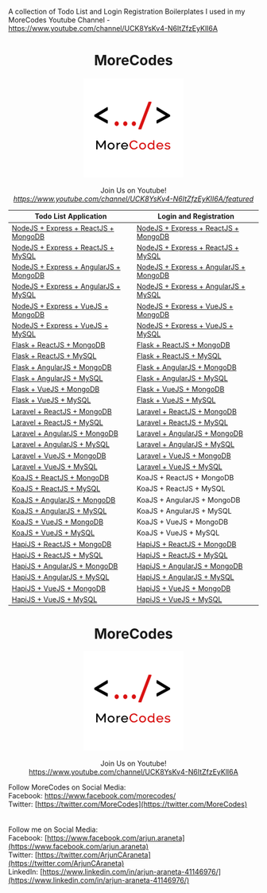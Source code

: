 A collection of Todo List and Login Registration Boilerplates I used in my MoreCodes Youtube Channel - https://www.youtube.com/channel/UCK8YsKv4-N6ItZfzEyKlI6A

<h1 align="center">MoreCodes</h1>
<p align="center"> 
  <img src="/morecodescir.png"/>
</p>

<p align="center">
Join Us on Youtube! <br/>
<i><u>https://www.youtube.com/channel/UCK8YsKv4-N6ItZfzEyKlI6A/featured</u></i>
</p>

Todo List Application | Login and Registration
--- | ---
[NodeJS + Express + ReactJS + MongoDB](https://github.com/ArjunAranetaCodes/MoreCodes-Youtube/tree/master/mern-todolist-mongodb) | [NodeJS + Express + ReactJS + MongoDB](https://github.com/ArjunAranetaCodes/MoreCodes-Youtube/tree/master/mern-mongodb-login-reg)
[NodeJS + Express + ReactJS + MySQL](https://github.com/ArjunAranetaCodes/MoreCodes-Youtube/tree/master/mern-todolist-mysql) | [NodeJS + Express + ReactJS + MySQL](https://github.com/ArjunAranetaCodes/MoreCodes-Youtube/tree/master/mern-mysql-login-reg)
[NodeJS + Express + AngularJS + MongoDB](https://github.com/ArjunAranetaCodes/MoreCodes-Youtube/tree/master/mean-todolist-mongodb) | [NodeJS + Express + AngularJS + MongoDB](https://github.com/ArjunAranetaCodes/MoreCodes-Youtube/tree/master/mean-mongodb-login-reg)
[NodeJS + Express + AngularJS + MySQL](https://github.com/ArjunAranetaCodes/MoreCodes-Youtube/tree/master/mean-todolist-mysql) | [NodeJS + Express + AngularJS + MySQL](https://github.com/ArjunAranetaCodes/MoreCodes-Youtube/tree/master/mean-mysql-login-reg)
[NodeJS + Express + VueJS + MongoDB](https://github.com/ArjunAranetaCodes/MoreCodes-Youtube/tree/master/mevn-todolist-mongodb) | [NodeJS + Express + VueJS + MongoDB](https://github.com/ArjunAranetaCodes/MoreCodes-Youtube/tree/master/mevn-mongodb-login-reg)
[NodeJS + Express + VueJS + MySQL](https://github.com/ArjunAranetaCodes/MoreCodes-Youtube/tree/master/mevn-todolist-mysql) | [NodeJS + Express + VueJS + MySQL](https://github.com/ArjunAranetaCodes/MoreCodes-Youtube/tree/master/mevn-mysql-login-reg)
[Flask + ReactJS + MongoDB](https://github.com/ArjunAranetaCodes/MoreCodes-Youtube/tree/master/react-flask-mongodb-todolist) | [Flask + ReactJS + MongoDB](https://github.com/ArjunAranetaCodes/MoreCodes-Youtube/tree/master/react-flask-mongodb-login-reg)
[Flask + ReactJS + MySQL](https://github.com/ArjunAranetaCodes/MoreCodes-Youtube/tree/master/react-flask-mysql-todolist) | [Flask + ReactJS + MySQL](https://github.com/ArjunAranetaCodes/MoreCodes-Youtube/tree/master/react-flask-mysql-login-reg)
[Flask + AngularJS + MongoDB](https://github.com/ArjunAranetaCodes/MoreCodes-Youtube/tree/master/angular-flask-mongodb-todolist) | [Flask + AngularJS + MongoDB](https://github.com/ArjunAranetaCodes/MoreCodes-Youtube/tree/master/angular-flask-mongodb-login-reg)
[Flask + AngularJS + MySQL](https://github.com/ArjunAranetaCodes/MoreCodes-Youtube/tree/master/angular-flask-mysql-todolist) | [Flask + AngularJS + MySQL](https://github.com/ArjunAranetaCodes/MoreCodes-Youtube/tree/master/angular-flask-mysql-login-reg)
[Flask + VueJS + MongoDB](https://github.com/ArjunAranetaCodes/MoreCodes-Youtube/tree/master/vuejs-flask-mongodb-todolist) | [Flask + VueJS + MongoDB](https://github.com/ArjunAranetaCodes/MoreCodes-Youtube/tree/master/vuejs-flask-mongodb-login-reg)
[Flask + VueJS + MySQL](https://github.com/ArjunAranetaCodes/MoreCodes-Youtube/tree/master/vuejs-flask-mysql-todolist) | [Flask + VueJS + MySQL](https://github.com/ArjunAranetaCodes/MoreCodes-Youtube/tree/master/vuejs-flask-mysql-login-reg)
[Laravel + ReactJS + MongoDB](https://github.com/ArjunAranetaCodes/MoreCodes-Youtube/tree/master/laravel-react-mongodb-todolist) | [Laravel + ReactJS + MongoDB](https://github.com/ArjunAranetaCodes/MoreCodes-Youtube/tree/master/laravel-react-mongodb-login-reg)
[Laravel + ReactJS + MySQL](https://github.com/ArjunAranetaCodes/MoreCodes-Youtube/tree/master/laravel-react-mysql-todolist) | [Laravel + ReactJS + MySQL](https://github.com/ArjunAranetaCodes/MoreCodes-Youtube/tree/master/laravel-react-mysql-login-reg)
[Laravel + AngularJS + MongoDB](https://github.com/ArjunAranetaCodes/MoreCodes-Youtube/tree/master/laravel-angular-mongodb-todolist) | [Laravel + AngularJS + MongoDB](https://github.com/ArjunAranetaCodes/MoreCodes-Youtube/tree/master/laravel-angular-mongodb-login-reg)
[Laravel + AngularJS + MySQL](https://github.com/ArjunAranetaCodes/MoreCodes-Youtube/tree/master/laravel-angular-mysql-todolist) | [Laravel + AngularJS + MySQL](https://github.com/ArjunAranetaCodes/MoreCodes-Youtube/tree/master/laravel-angular-mysql-login-reg)
[Laravel + VueJS + MongoDB](https://github.com/ArjunAranetaCodes/MoreCodes-Youtube/tree/master/laravel-vuejs-mongodb-todolist) | [Laravel + VueJS + MongoDB](https://github.com/ArjunAranetaCodes/MoreCodes-Youtube/tree/master/laravel-vuejs-mongodb-login-reg)
[Laravel + VueJS + MySQL](https://github.com/ArjunAranetaCodes/MoreCodes-Youtube/tree/master/laravel-vuejs-mysql-todolist) | [Laravel + VueJS + MySQL](https://github.com/ArjunAranetaCodes/MoreCodes-Youtube/tree/master/laravel-vuejs-mysql-login-reg)
[KoaJS + ReactJS + MongoDB](https://github.com/ArjunAranetaCodes/MoreCodes-Youtube/tree/master/koajs-react-mongodb-todolist) | KoaJS + ReactJS + MongoDB
[KoaJS + ReactJS + MySQL](https://github.com/ArjunAranetaCodes/MoreCodes-Youtube/tree/master/koajs-react-mysql-todolist) | KoaJS + ReactJS + MySQL
[KoaJS + AngularJS + MongoDB](https://github.com/ArjunAranetaCodes/MoreCodes-Youtube/tree/master/koajs-angular-mongodb-todolist) | KoaJS + AngularJS + MongoDB
[KoaJS + AngularJS + MySQL](https://github.com/ArjunAranetaCodes/MoreCodes-Youtube/tree/master/koajs-angular-mysql-todolist) | KoaJS + AngularJS + MySQL
[KoaJS + VueJS + MongoDB](https://github.com/ArjunAranetaCodes/MoreCodes-Youtube/tree/master/koajs-vuejs-mongodb-todolist) | KoaJS + VueJS + MongoDB
[KoaJS + VueJS + MySQL](https://github.com/ArjunAranetaCodes/MoreCodes-Youtube/tree/master/koajs-vuejs-mysql-todolist) | KoaJS + VueJS + MySQL
[HapiJS + ReactJS + MongoDB](https://github.com/ArjunAranetaCodes/MoreCodes-Youtube/tree/master/hapijs-react-mongodb-todolist) | [HapiJS + ReactJS + MongoDB](https://github.com/ArjunAranetaCodes/MoreCodes-Youtube/tree/master/hapijs-react-mongodb-login-reg)
[HapiJS + ReactJS + MySQL](https://github.com/ArjunAranetaCodes/MoreCodes-Youtube/tree/master/hapijs-react-mysql-todolist) | [HapiJS + ReactJS + MySQL](https://github.com/ArjunAranetaCodes/MoreCodes-Youtube/tree/master/hapijs-react-mysql-login-reg)
[HapiJS + AngularJS + MongoDB](https://github.com/ArjunAranetaCodes/MoreCodes-Youtube/tree/master/hapijs-angular-mongodb-todolist) | [HapiJS + AngularJS + MongoDB](https://github.com/ArjunAranetaCodes/MoreCodes-Youtube/tree/master/hapijs-angular-mongodb-login-reg)
[HapiJS + AngularJS + MySQL](https://github.com/ArjunAranetaCodes/MoreCodes-Youtube/tree/master/hapijs-angular-mysql-todolist) | [HapiJS + AngularJS + MySQL](https://github.com/ArjunAranetaCodes/MoreCodes-Youtube/tree/master/hapijs-angular-mysql-login-reg)
[HapiJS + VueJS + MongoDB](https://github.com/ArjunAranetaCodes/MoreCodes-Youtube/tree/master/hapijs-vuejs-mongodb-todolist) | [HapiJS + VueJS + MongoDB](https://github.com/ArjunAranetaCodes/MoreCodes-Youtube/tree/master/hapijs-vuejs-mongodb-login-reg)
[HapiJS + VueJS + MySQL](https://github.com/ArjunAranetaCodes/MoreCodes-Youtube/tree/master/hapijs-vuejs-mysql-todolist) | [HapiJS + VueJS + MySQL](https://github.com/ArjunAranetaCodes/MoreCodes-Youtube/tree/master/hapijs-vuejs-mysql-login-reg)

<h1 align="center">MoreCodes</h1>
<p align="center"> 
  <img src="/morecodescir.png"/>
</p>

<p align="center">
Join Us on Youtube! <br/>
<a href="https://www.youtube.com/channel/UCK8YsKv4-N6ItZfzEyKlI6A">https://www.youtube.com/channel/UCK8YsKv4-N6ItZfzEyKlI6A</a>
</p>

Follow MoreCodes on Social Media: <br/>
Facebook: <a href="https://www.facebook.com/morecodes/">https://www.facebook.com/morecodes/</a><br/>
Twitter: [https://twitter.com/MoreCodes](https://twitter.com/MoreCodes) <br/>
 <br/> <br/>
Follow me on Social Media: <br/>
Facebook: [https://www.facebook.com/arjun.araneta](https://www.facebook.com/arjun.araneta) <br/>
Twitter: [https://twitter.com/ArjunCAraneta](https://twitter.com/ArjunCAraneta) <br/>
LinkedIn: [https://www.linkedin.com/in/arjun-araneta-41146976/](https://www.linkedin.com/in/arjun-araneta-41146976/) <br/>